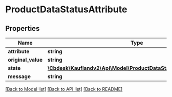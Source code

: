 # ProductDataStatusAttribute

## Properties
Name | Type | Description | Notes
------------ | ------------- | ------------- | -------------
**attribute** | **string** |  | 
**original_value** | **string** |  | 
**state** | [**\Cbdesk\Kauflandv2\Api\Model\ProductDataStatusAttributeValueState**](ProductDataStatusAttributeValueState.md) |  | 
**message** | **string** |  | 

[[Back to Model list]](../../README.md#documentation-for-models) [[Back to API list]](../../README.md#documentation-for-api-endpoints) [[Back to README]](../../README.md)

